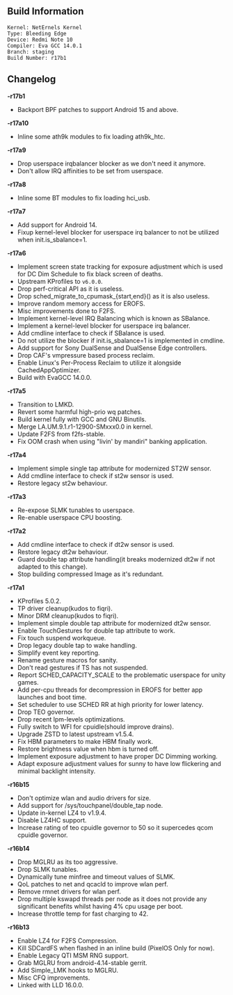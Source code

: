 ## Build Information
```
Kernel: NetErnels Kernel
Type: Bleeding Edge
Device: Redmi Note 10
Compiler: Eva GCC 14.0.1
Branch: staging
Build Number: r17b1
```
## Changelog
**-r17b1**
* Backport BPF patches to support Android 15 and above.

**-r17a10**
* Inline some ath9k modules to fix loading ath9k_htc.

**-r17a9**
* Drop userspace irqbalancer blocker as we don't need it anymore.
* Don't allow IRQ affinities to be set from userspace.

**-r17a8**
* Inline some BT modules to fix loading hci_usb.

**-r17a7**
* Add support for Android 14.
* Fixup kernel-level blocker for userspace irq balancer to not be utilized when init.is_sbalance=1.

**-r17a6**
* Implement screen state tracking for exposure adjustment which is used for DC Dim Schedule to fix black screen of deaths.
* Upstream KProfiles to `v6.0.0`.
* Drop perf-critical API as it is useless.
* Drop sched_migrate_to_cpumask_{start,end}() as it is also useless.
* Improve random memory access for EROFS.
* Misc improvements done to F2FS.
* Implement kernel-level IRQ Balancing which is known as SBalance.
* Implement a kernel-level blocker for userspace irq balancer.
* Add cmdline interface to check if SBalance is used.
* Do not utilize the blocker if init.is_sbalance=1 is implemented in cmdline.
* Add support for Sony DualSense and DualSense Edge controllers.
* Drop CAF's vmpressure based process reclaim.
* Enable Linux's Per-Process Reclaim to utilize it alongside CachedAppOptimizer.
* Build with EvaGCC 14.0.0.

**-r17a5**
* Transition to LMKD.
* Revert some harmful high-prio wq patches.
* Build kernel fully with GCC and GNU Binutils.
* Merge LA.UM.9.1.r1-12900-SMxxx0.0 in kernel.
* Update F2FS from f2fs-stable.
* Fix OOM crash when using "livin' by mandiri" banking application.

**-r17a4**
* Implement simple single tap attribute for modernized ST2W sensor.
* Add cmdline interface to check if st2w sensor is used.
* Restore legacy st2w behaviour.

**-r17a3**
* Re-expose SLMK tunables to userspace.
* Re-enable userspace CPU boosting.

**-r17a2**
* Add cmdline interface to check if dt2w sensor is used.
* Restore legacy dt2w behaviour.
* Guard double tap attribute handling(it breaks modernized dt2w if not adapted to this change).
* Stop building compressed Image as it's redundant.

**-r17a1**
* KProfiles 5.0.2.
* TP driver cleanup(kudos to fiqri).
* Minor DRM cleanup(kudos to fiqri).
* Implement simple double tap attribute for modernized dt2w sensor.
* Enable TouchGestures for double tap attribute to work.
* Fix touch suspend workqueue.
* Drop legacy double tap to wake handling.
* Simplify event key reporting.
* Rename gesture macros for sanity.
* Don't read gestures if TS has not suspended.
* Report SCHED_CAPACITY_SCALE to the problematic userspace for unity games.
* Add per-cpu threads for decompression in EROFS for better app launches and boot time.
* Set scheduler to use SCHED RR at high priority for lower latency.
* Drop TEO governor.
* Drop recent lpm-levels optimizations.
* Fully switch to WFI for cpuidle(should improve drains).
* Upgrade ZSTD to latest upstream v1.5.4.
* Fix HBM parameters to make HBM finally work.
* Restore brightness value when hbm is turned off.
* Implement exposure adjustment to have proper DC Dimming working.
* Adapt exposure adjustment values for sunny to have low flickering and minimal backlight intensity.

**-r16b15**
* Don't optimize wlan and audio drivers for size.
* Add support for /sys/touchpanel/double_tap node.
* Update in-kernel LZ4 to v1.9.4.
* Disable LZ4HC support.
* Increase rating of teo cpuidle governor to 50 so it supercedes qcom cpuidle governor.

**-r16b14**

* Drop MGLRU as its too aggressive.
* Drop SLMK tunables.
* Dynamically tune minfree and timeout values of SLMK.
* QoL patches to net and qcacld to improve wlan perf.
* Remove rmnet drivers for wlan perf.
* Drop multiple kswapd threads per node as it does not provide any significant benefits whilst having 4% cpu usage per boot.
* Increase throttle temp for fast charging to 42.

**-r16b13**

* Enable LZ4 for F2FS Compression.
* Kill SDCardFS when flashed in an inline build (PixelOS Only for now).
* Enable Legacy QTI MSM RNG support.
* Grab MGLRU from android-4.14-stable gerrit.
* Add Simple_LMK hooks to MGLRU.
* Misc CFQ improvements.
* Linked with LLD 16.0.0.
